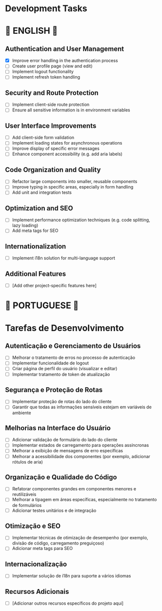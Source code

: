 # Development Tasks

# 🐛 ENGLISH 🐛

## Authentication and User Management

- [x] Improve error handling in the authentication process
- [ ] Create user profile page (view and edit)
- [ ] Implement logout functionality
- [ ] Implement refresh token handling

## Security and Route Protection

- [ ] Implement client-side route protection
- [ ] Ensure all sensitive information is in environment variables

## User Interface Improvements

- [ ] Add client-side form validation
- [ ] Implement loading states for asynchronous operations
- [ ] Improve display of specific error messages
- [ ] Enhance component accessibility (e.g. add aria labels)

## Code Organization and Quality

- [ ] Refactor large components into smaller, reusable components
- [ ] Improve typing in specific areas, especially in form handling
- [ ] Add unit and integration tests

## Optimization and SEO

- [ ] Implement performance optimization techniques (e.g. code splitting, lazy loading)
- [ ] Add meta tags for SEO

## Internationalization

- [ ] Implement i18n solution for multi-language support

## Additional Features

- [ ] [Add other project-specific features here]

# 🐛 PORTUGUESE 🐛

# Tarefas de Desenvolvimento

## Autenticação e Gerenciamento de Usuários

- [ ] Melhorar o tratamento de erros no processo de autenticação
- [ ] Implementar funcionalidade de logout
- [ ] Criar página de perfil do usuário (visualizar e editar)
- [ ] Implementar tratamento de token de atualização

## Segurança e Proteção de Rotas

- [ ] Implementar proteção de rotas do lado do cliente
- [ ] Garantir que todas as informações sensíveis estejam em variáveis de ambiente

## Melhorias na Interface do Usuário

- [ ] Adicionar validação de formulário do lado do cliente
- [ ] Implementar estados de carregamento para operações assíncronas
- [ ] Melhorar a exibição de mensagens de erro específicas
- [ ] Melhorar a acessibilidade dos componentes (por exemplo, adicionar rótulos de aria)

## Organização e Qualidade do Código

- [ ] Refatorar componentes grandes em componentes menores e reutilizáveis
- [ ] Melhorar a tipagem em áreas específicas, especialmente no tratamento de formulários
- [ ] Adicionar testes unitários e de integração

## Otimização e SEO

- [ ] Implementar técnicas de otimização de desempenho (por exemplo, divisão de código, carregamento preguiçoso)
- [ ] Adicionar meta tags para SEO

## Internacionalização

- [ ] Implementar solução de i18n para suporte a vários idiomas

## Recursos Adicionais

- [ ] [Adicionar outros recursos específicos do projeto aqui]
